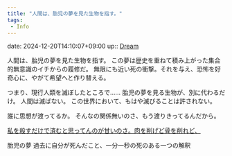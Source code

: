 ```yaml
---
title: "人間は、胎児の夢を見た生物を指す。"
tags:
 - Info
---
```


date: 2024-12-20T14:10:07+09:00
up:: [Dream](Bar/Novel/Topics/Dream.md)

人間は、胎児の夢を見た生物を指す。
この夢は歴史を重ねて積み上がった集合的無意識のイチからの履修だ。
無限にも近い死の衝撃。それを与え、恐怖を好奇心に、やがて希望へと作り替える。

つまり、現行人類を滅ぼしたところで……
胎児の夢を見る生物が、別に代わるだけ。
人間は滅ばない。
この世界において、もはや滅びることは許されない。

誰に思想が渡ってるか。
そんなの関係無いのさ、もう渡りきってるんだから。

[私を殺すだけで済むと思ってんのが甘いのさ。肉を削げど骨を削れど、](私を殺すだけで済むと思ってんのが甘いのさ。肉を削げど骨を削れど、.md)

胎児の夢
過去に自分が死んだこと、一分一秒の死のある一つの解釈